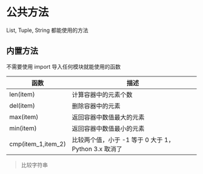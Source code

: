 # 公共方法

List, Tuple, String 都能使用的方法

## 内置方法

不需要使用 import 导入任何模块就能使用的函数

|函数|描述|
|----|---|
|len(item)|计算容器中的元素个数|
|del(item)|删除容器中的元素|
|max(item)|返回容器中数值最大的元素|
|min(item)|返回容器中数值最小的元素|
|cmp(item_1,item_2)|比较两个值，小于 -1 等于 0 大于 1，Python 3.x 取消了|

> 比较字符串

